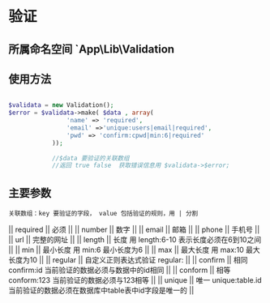 # 验证

## 所属命名空间 `App\Lib\Validation

## 使用方法 

```php

$validata = new Validation();
$error = $validata->make( $data , array(
				'name' => 'required',
				'email' =>'unique:users|email|required',
				'pwd' => 'confirm:cpwd|min:6|required'
			));
			
			//$data 要验证的关联数组
			//返回 true false  获取错误信息用 $validata->$error;

```

## 主要参数
 	关联数组：key 要验证的字段， value 包括验证的规则，用 | 分割
	 
|| required || 必须 ||
|| number || 数字 ||
|| email || 邮箱 ||
|| phone || 手机号 ||
|| url || 完整的网址 ||
|| length || 长度 用 length:6-10 表示长度必须在6到10之间 ||
|| min || 最小长度 用 min:6 最小长度为6 ||
|| max || 最大长度 用 max:10 最大长度为10 ||
|| regular || 自定义正则表达式验证 regular: ||
|| confirm || 相同 confirm:id 当前验证的数据必须与数据中的id相同 ||
|| conform || 相等 conform:123 当前验证的数据必须与123相等 ||
|| unique || 唯一 unique:table.id 当前验证的数据必须在数据库中table表中id字段是唯一的 ||

